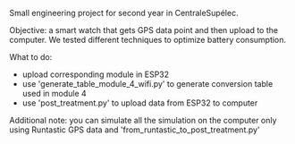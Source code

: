 Small engineering project for second year in CentraleSupélec.

Objective: a smart watch that gets GPS data point and then upload to the computer. We tested different techniques to optimize battery consumption.

What to do:
- upload corresponding module in ESP32
- use	'generate_table_module_4_wifi.py' to generate conversion table used in module 4
- use 'post_treatment.py' to upload data from ESP32 to computer

Additional note: you can simulate all the simulation on the computer only using Runtastic GPS data and 'from_runtastic_to_post_treatment.py'

